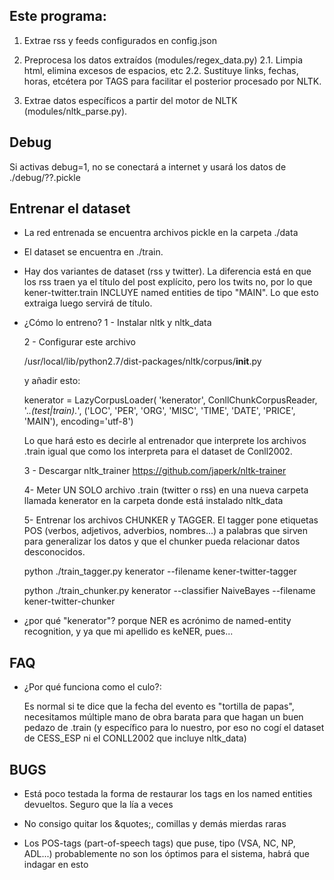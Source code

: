 
## Este programa:

1. Extrae rss y feeds configurados en config.json

2. Preprocesa los datos extraídos (modules/regex_data.py)
  2.1. Limpia html, elimina excesos de espacios, etc
  2.2. Sustituye links, fechas, horas, etcétera por TAGS para facilitar
  el posterior procesado por NLTK.

3. Extrae datos específicos a partir del motor de NLTK (modules/nltk_parse.py).


## Debug
Si activas debug=1, no se conectará a internet y usará los datos de
./debug/??.pickle


## Entrenar el dataset

- La red entrenada se encuentra archivos pickle en la carpeta ./data

- El dataset se encuentra en ./train.

- Hay dos variantes de dataset (rss y twitter). La diferencia está en que
los rss traen ya el título del post explícito, pero los twits no, por lo
que kener-twitter.train INCLUYE named entities de tipo "MAIN". Lo que esto
extraiga luego servirá de título.

- ¿Cómo lo entreno?
  1 - Instalar nltk y nltk_data

  2 - Configurar este archivo

    /usr/local/lib/python2.7/dist-packages/nltk/corpus/__init__.py

    y añadir esto:

    kenerator = LazyCorpusLoader(
    'kenerator', ConllChunkCorpusReader, '.*\.(test|train).*',
    ('LOC', 'PER', 'ORG', 'MISC', 'TIME', 'DATE', 'PRICE', 'MAIN'), encoding='utf-8')

    Lo que hará esto es decirle al entrenador que interprete los archivos
    .train igual que como los interpreta para el dataset de Conll2002.

  3 - Descargar nltk_trainer https://github.com/japerk/nltk-trainer

  4- Meter UN SOLO archivo .train (twitter o rss) en una nueva carpeta
  llamada kenerator en la carpeta donde está instalado nltk_data

  5- Entrenar los archivos CHUNKER y TAGGER. El tagger pone etiquetas
  POS (verbos, adjetivos, adverbios, nombres...) a palabras que sirven para generalizar los datos y que el chunker pueda relacionar datos desconocidos.

  python ./train_tagger.py kenerator --filename kener-twitter-tagger

  python ./train_chunker.py kenerator --classifier NaiveBayes --filename kener-twitter-chunker


- ¿por qué "kenerator"? porque NER es acrónimo de named-entity recognition,
y ya que mi apellido es keNER, pues...


## FAQ

- ¿Por qué funciona como el culo?:

  Es normal si te dice que la fecha del evento es "tortilla de papas", necesitamos múltiple mano de obra barata para que hagan un buen pedazo
  de .train (y específico para lo nuestro, por eso no cogí el dataset de CESS_ESP ni el CONLL2002 que incluye nltk_data)


## BUGS

- Está poco testada la forma de restaurar los tags en los named entities
devueltos. Seguro que la lía a veces

- No consigo quitar los &amp;quotes;, comillas y demás mierdas raras

- Los POS-tags (part-of-speech tags) que puse, tipo (VSA, NC, NP, ADL...)
probablemente no son los óptimos para el sistema, habrá que indagar en esto
